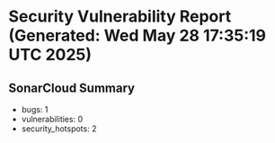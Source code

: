 # Security Vulnerability Report (Generated: Wed May 28 17:35:19 UTC 2025)


## SonarCloud Summary
* bugs: 1
* vulnerabilities: 0
* security_hotspots: 2
